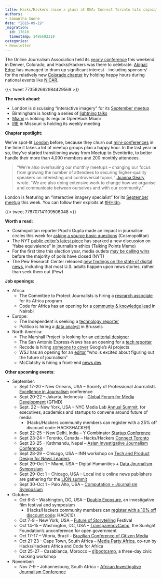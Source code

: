 ```yaml
---
title: Hacks/Hackers raise a glass at ONA; Connect Toronto hits capacity
authors:
- Samantha Sunne
date: "2016-09-19"
_migration:
  id: 17610
  timestamp: 1486602219
categories:
- Newsletter
---
```


The Online Journalism Association held its [yearly conference][1] this weekend in Denver, Colorado, and Hacks/Hackers was there to celebrate. [Abigail Edge][2] has managed to drum up significant interest &#8211; including sponsors! &#8211; for the relatively new [Colorado chapter][3] by holding happy hours during national events like [NICAR][4].

{{< tweet 773582662984429568 >}}

**The week ahead:**

  * London is discussing &#8220;interactive imagery&#8221; for its [September meetup][5]
  * Birmingham is hosting a series of [lightning talks][6]
  * [Miami][7] is holding its regular OpenHack Miami
  * [IRE][8] in Missouri is holding its weekly meeting

**Chapter spotlight:**

We&#8217;ve spot-lit [London][9] before, because they churn out [mini-conferences][10] in the time it takes a lot of meetup groups plan a happy hour. In the last year or so, they&#8217;ve started transitioning away from Meetup to Eventbrite, to better handle their more than 4,000 members and 200 monthly attendees.

> &#8220;We’re also overhauling our monthly meetups – changing our focus from growing the number of attendees to securing higher-quality speakers on interesting and controversial topics,&#8221; [Joanna Geary][11] wrote. &#8220;We are also doing extensive work to change how we organise and communicate between ourselves and with our community.&#8221;

London is featuring an &#8220;interactive imagery specialist&#8221; for its [September meetup][5] this week. You can follow their exploits at [#HHldn][12].

{{< tweet 776707141109506048 >}}

**Worth a read:**

  * Cosmopolitan reporter Prachi Gupta made an impact in journalism circles this week for [asking a source basic questions][13] (Cosmopolitan)
  * The NYT [public editor&#8217;s latest piece][14] has sparked a new discussion on &#8220;false equivalence&#8221; in journalism ethics (Talking Points Memo)
  * For the first time this election year, media outlets [may be calling wins][15] before the majority of polls have closed (NYT)
  * The Pew Research Center released [new findings on the state of digital news][16], including that most U.S. adults happen upon news stories, rather than seek them out (Pew)

**Job openings:**

  * Africa:
      * The Committee to Protect Journalists is hiring a [research associate][17] for its Africa program
      * Code for Africa has an opening for a [communty & knowledge lead][18] in Nairobi
  * Europe:
      * The Independent is seeking a [technology reporter][19]
      * Politico is hiring a [data analyst][20] in Brussels
  * North America:
      * The Marshall Project is looking for an [editorial designer][21]
      * The San Antonio Express-News has an opening for a [tech reporter][22]
      * Recode is hiring [someone to cover][23] Google&#8217;s AI projects
      * WSJ has an opening for an [editor][24] &#8220;who is excited about figuring out the future of journalism&#8221;
      * McClatchy is hiring a front-end [news dev][25]

**Other upcoming events:**

  * September:
      * Sept 17-20 &#8211; New Orleans, USA &#8211; Society of Professional Journalists [Excellence in Journalism][26] conference
      * Sept 20-22 &#8211; Jakarta, Indonesia &#8211; [Global Forum for Media Development][27] (GFMD)
      * Sept. 22 &#8211; New York, USA &#8211; NYC Media Lab [Annual Summit][28], for executives, academics and startups to convene around future of media
          * (Hacks/Hackers community members can register with a 25% off discount code: HACKSHACKER)
      * Sept 22-25 &#8211; New Delhi, India &#8211; Y Combinator [Startup Conference][29]
      * Sept 23-24 &#8211; Toronto, Canada &#8211; Hacks/Hackers [Connect Toronto][30]
      * Sept 23-25 &#8211; Kathmandu, Nepal &#8211; [Asian Investigative Journalism Conference][31]
      * Sept 28-29 &#8211; Chicago, USA &#8211; INN workshop on [Tech and Product Design for News Leaders][32]
      * Sept 29-Oct 1 &#8211; Miami, USA &#8211; Digital Humanities + [Data Journalism Symposium][33]
      * Sept 29-Oct 1 &#8211; Chicago, USA &#8211; Local indie online news publishers are gathering for the [LION summit][34]
      * Sept 30-Oct 1 &#8211; Palo Alto, USA &#8211; [Computation + Journalism Symposium][35]
  * October:
      * Oct 6-8 &#8211; Washington, DC, USA &#8211; [Double Exposure][36], an investigative film festival and symposium
          * (Hacks/Hackers community members can [register with a 10% off discount code][37]: HACK10)
      * Oct 7-9 &#8211; New York, USA &#8211; [Future of Storytelling][38] Festival
      * Oct 14-15 &#8211; Washington, DC, USA &#8211; [TransparencyCamp][39], the Sunlight Foundation&#8217;s unconference for open government
      * Oct 17-17 &#8211; Vitoria, Brazil &#8211; [Brazilian Conference of Citizen Media][40]
      * Oct 21-23 &#8211; Cape Town, South Africa &#8211; [Media Party Africa][41], co-run by Hacks/Hackers Africa and Code for Africa
      * Oct 25-27 &#8211; Casablanca, Morocco &#8211; [d|bootcamp][42], a three-day civic hacking workshop
  * November:
      * Nov 7-9 &#8211; Johannesburg, South Africa &#8211; [African Investigative Journalism Conference][43]

 [1]: http://ona16.journalists.org/
 [2]: https://twitter.com/abigailedge
 [3]: https://www.meetup.com/hackshackersco/
 [4]: http://ire.org/nicar/
 [5]: https://www.eventbrite.co.uk/e/hackshackers-london-september-meetup-tickets-27701764724
 [6]: http://www.meetup.com/Hacks-Hackers-Birmingham/events/233788479/
 [7]: http://www.meetup.com/Hacks-Hackers-Miami/
 [8]: http://www.meetup.com/hackshackersIRE/
 [9]: https://twitter.com/hackshackersldn
 [10]: http://www.meetup.com/HacksHackersLondon/events/past/?scroll=true#past
 [11]: https://twitter.com/JoannaUK
 [12]: https://twitter.com/hashtag/hhldn
 [13]: http://www.cosmopolitan.com/politics/a3356886/ivanka-trump-child-care-maternity-leave-policy/
 [14]: http://talkingpointsmemo.com/edblog/the-crisis-at-the-times-and-that-public-editor-piece
 [15]: http://www.nytimes.com/2016/09/11/us/politics/election-results-voting.html
 [16]: http://www.pewresearch.org/fact-tank/2016/09/14/facts-about-the-changing-digital-news-landscape/
 [17]: http://www.journalism.co.za/blog/committee-protect-journalists-seeking-research-associate-africa-program/
 [18]: http://opportunities.codeforafrica.org/community-knowledge-lead-nairobi-kenya/
 [19]: http://www.gorkanajobs.co.uk/job/64489/the-independent-technology-reporter-/
 [20]: http://www.gorkanajobs.co.uk/job/64504/politico-data-and-analytics-analyst-brussels-/
 [21]: https://www.themarshallproject.org/jobs/editorial-designer
 [22]: http://talkingbiznews.com/biz-news-help-wanted/san-antonio-daily-seeks-tech-reporter/
 [23]: http://talkingbiznews.com/biz-news-help-wanted/recode-seeks-reporter-to-cover-google-and-artificial-intelligence/
 [24]: http://talkingbiznews.com/biz-news-help-wanted/wsj-seeks-deputy-editor-for-emerging-media/
 [25]: http://www.jobs.net/jobs/mcclatchy-widget/en-us/job/United-States/News-Developer/JHN4RD6D26SDVBD39G2/
 [26]: http://excellenceinjournalism.org/
 [27]: http://gfmd.info/en/site/news/882/Get-ready-for-the-2016-Jakarta-World-Forum-for-Media-Development.htm
 [28]: http://summit.nycmedialab.org/
 [29]: https://www.innov8.work/ycombinator/
 [30]: http://connect.hackshackers.com/events/toronto
 [31]: http://2016.uncoveringasia.org/
 [32]: https://inn.org/event/technology-and-product-design-for-newsroom-leaders/
 [33]: http://dhdjmiami.com/
 [34]: http://www.lionpublishers.com/conference/home/
 [35]: http://journalism.stanford.edu/cj2016/
 [36]: http://face2face.si.edu/my_weblog/2015/09/double-exposure-investigative-film-festival.html
 [37]: http://www.brownpapertickets.com/profile/1250518
 [38]: http://www.fostfest.com/#content
 [39]: https://tcamp.sunlightfoundation.com/register/
 [40]: http://eventos.ufes.br/index.php/midiacidada/midiacidada
 [41]: https://www.eventbrite.com/e/media-party-africa-tickets-27194686038
 [42]: http://casablanca.dbootcamp.org/
 [43]: http://www.journalism.co.za/aijc/